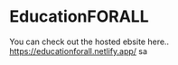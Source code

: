 # EducationFORALL

You can check out the hosted ebsite here..
https://educationforall.netlify.app/
sa
